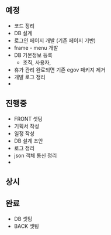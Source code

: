 

## 예정
- 코드 정리
- DB 설계
- 로그인 페이지 개발 (기존 페이지 기반)
- frame - menu 개발
- DB 기본정보 등록
  - 조직, 사용자, 
- 휴가 관리 완료되면 기존 egov 패키지 제거
- 개발 로그 정리
- 
 


## 진행중
- FRONT 셋팅
- 기획서 작성
- 일정 작성
- DB 설계 초안
- 로그 정리
- json 객체 통신 정리
- 


## 상시
  

## 완료
- DB 셋팅
- BACK 셋팅


